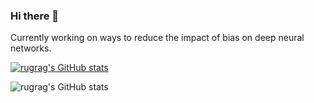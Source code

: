 ### Hi there 👋

Currently working on ways to reduce the impact of bias on deep neural networks.

[![rugrag's GitHub stats](https://github-readme-stats.vercel.app/api?username=rugrag)](https://github.com/rugrag/github-readme-stats)


![rugrag's GitHub stats](https://github-readme-stats.vercel.app/api?username=rugrag&show_icons=true&theme=radical)
